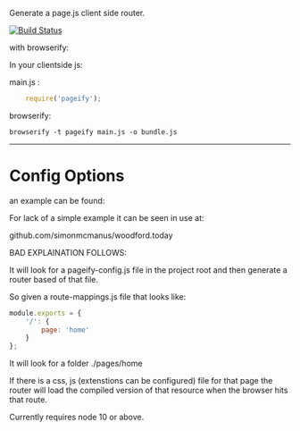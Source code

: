 Generate a page.js client side router.

[![Build Status](https://travis-ci.org/simonmcmanus/pageify.svg?branch=master)](https://travis-ci.org/simonmcmanus/pageify)

with browserify:

In your clientside js:

main.js :


```js
    require('pageify');
```


browserify:

    browserify -t pageify main.js -o bundle.js



---------



# Config Options





an example can be found:

For lack of a simple example it can be seen in use at:

github.com/simonmcmanus/woodford.today


BAD EXPLAINATION FOLLOWS:

It will look for a pageify-config.js file in the project root and then generate a router based of that file.


So given a route-mappings.js file that looks like:


```js
module.exports = {
    '/': {
        page: 'home'
    }
};
```

It will look for a folder ./pages/home

If there is a css, js (extenstions can be configured) file for that page the router will load the compiled version of that resource when the browser hits that route.


Currently requires node 10 or above.
